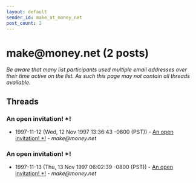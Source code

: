 ```yaml
---
layout: default
sender_id: make_at_money_net
post_count: 2
---
```


# make<span>@</span>money.net (2 posts)

_Be aware that many list participants used multiple email addresses over their time active on the list. As such this page may not contain all threads available._

## Threads

### An open invitation! *!
+ 1997-11-12 (Wed, 12 Nov 1997 13:36:43 -0800 (PST)) - [An open invitation! *!](/archive/1997/11/bfde08b45097782c68ea24f290085d460347447a07f2dc2807bd7e2df017344f) - _make@money.net_

### An open invitation! *!
+ 1997-11-13 (Thu, 13 Nov 1997 06:02:39 -0800 (PST)) - [An open invitation! *!](/archive/1997/11/5e61d316a017d2e27a383f1b6a81a5322904fe6d8c07c18f8afa1bd99cced89e) - _make@money.net_

